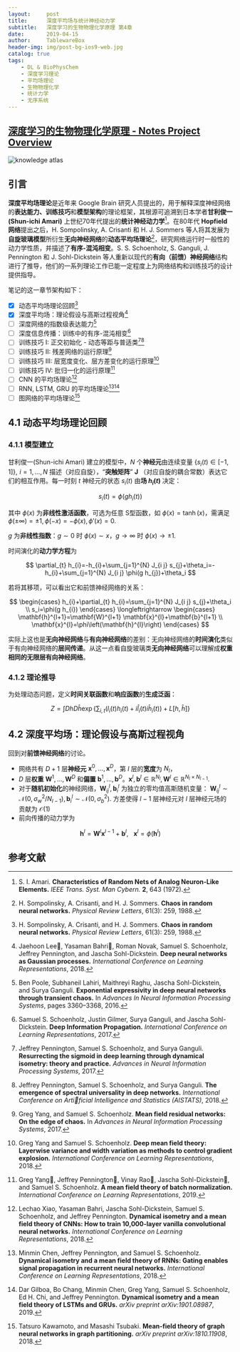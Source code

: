 ```yaml
---
layout:     post
title:      深度平均场与统计神经动力学
subtitle:   深度学习的生物物理化学原理 第4章
date:       2019-04-15
author:     TablewareBox
header-img: img/post-bg-ios9-web.jpg
catalog: true
tags:
    - DL & BioPhysChem
    - 深度学习理论
    - 平均场理论
    - 生物物理化学
    - 统计力学
    - 无序系统
---
```


## [深度学习的生物物理化学原理 - Notes Project Overview](https://tablewarebox.github.io/2019/02/16/DL_BioPhysChem_content/)

![knowledge atlas](https://tablewarebox.files.wordpress.com/2018/11/concept-map-81.png)

## 引言

**深度平均场理论**是近年来 Google Brain 研究人员提出的，用于解释深度神经网络的**表达能力、训练技巧**和**模型架构**的理论框架，其根源可追溯到日本学者**甘利俊一(Shun-ichi Amari)** 上世纪70年代提出的**统计神经动力学**[^1]。在80年代 **Hopfield 网络**提出之后，H. Sompolinsky, A. Crisanti 和 H. J. Sommers 等人将其发展为**自旋玻璃模型**所衍生**无向神经网络**的**动态平均场理论**[^2]，研究网络运行时一般性的动力学性质，并描述了**有序-混沌相变**。S. S. Schoenholz, S. Ganguli, J. Pennington 和 J. Sohl-Dickstein 等人重新以现代的**有向（前馈）神经网络**结构进行了推导，他们的一系列理论工作已能一定程度上为网络结构和训练技巧的设计提供指导。

笔记的这一章节架构如下：

- [x] 动态平均场理论回顾[^2]
- [x] 深度平均场：理论假设与高斯过程视角[^3]
- [ ] 深度网络的指数级表达能力[^4]
- [ ] 深度信息传播：训练中的有序-混沌相变[^5]
- [ ] 训练技巧 I: 正交初始化 - 动态等距与普适类[^6][^7]
- [ ] 训练技巧 II: 残差网络的运行原理[^8]
- [ ] 训练技巧 III: 层宽度变化、层方差变化的运行原理[^9]
- [ ] 训练技巧 IV: 批归一化的运行原理[^10]
- [ ] CNN 的平均场理论[^11]
- [ ] RNN, LSTM, GRU 的平均场理论[^12][^13]
- [ ] 图网络的平均场理论[^14]

## 4.1 动态平均场理论回顾

### 4.1.1 模型建立

甘利俊一(Shun-ichi Amari) 建立的模型中，$N$ 个**神经元**由连续变量 $\{s_i(t)\in[-1,1]\},\,\,i=1,...,N$ 描述（对应自旋），“**突触矩阵**” $\mathbf{J}$ （对应自旋的耦合常数）表达它们的相互作用。每一时刻 $t$ 神经元的状态 $s_i(t)$ 由**场 $h_i(t)$** 决定：

$$s_{i}(t)=\phi\left(g h_{i}(t)\right)$$

其中 $\phi(x)$ 为**非线性激活函数**，可选为任意 S型函数，如 $\phi(x)=\tanh (x)$，需满足 $\phi(\pm\infty)=\pm 1, \phi(-x)=-\phi(x), \phi'(x)=0.$ 

$g$ 为**非线性指数**：$g\sim 0$ 时 $\phi(x)\sim x$，$g\to \infty$ 时 $\phi(x)\to \pm 1.$

时间演化的**动力学方程**为

$$
\partial_{t} h_{i}=-h_{i}+\sum_{j=1}^{N} J_{i j} s_{j}+\theta_i=-h_{i}+\sum_{j=1}^{N} J_{i j} \phi(g h_{j})+\theta_i
$$

若将其移项，可以看出它和前馈神经网络的关系：

$$
\begin{cases}
    h_{i}+\partial_{t} h_{i}=\sum_{j=1}^{N} J_{i j} s_{j}+\theta_i \\
    s_i=\phi(g h_{i})
\end{cases}
\longleftrightarrow
\begin{cases}
    \mathbf{h}^{l+1}=\mathbf{W}^{l+1} \mathbf{x}^{l}+\mathbf{b}^{l+1} \\
    \mathbf{x}^{l}=\phi\left(\mathbf{h}^{l}\right)
\end{cases}
$$

实际上这也是**无向神经网络**与**有向神经网络**的差别：无向神经网络的**时间演化**类似于有向神经网络的**层间传递**。从这一点看自旋玻璃类**无向神经网络**可以理解成**权重相同的无限层有向神经网络**。

### 4.1.2 理论推导

为处理动态问题，定义**时间关联函数**和**响应函数**的**生成泛函**：

$$
Z=\int D h D \hat{h} \exp \left\{\sum_{i, t}\left(l_{i}(t) h_{i}(t)+i \hat{l}_{i}(t) i \hat{h}_{i}(t)\right)+L[h, \hat{h}]\right\}
$$

## 4.2 深度平均场：理论假设与高斯过程视角

回到对**前馈神经网络**的讨论。

* 网络共有 $D+1$ 层**神经元** $\mathbf{x}^0,...,\mathbf{x}^D$，第 $l$ 层的**宽度**为 $N_l$，
* $D$ 层**权重** $\mathbf{W}^1,...,\mathbf{W}^D$ 和**偏置** $\mathbf{b}^1,...,\mathbf{b}^D$。$\mathbf{x}^l, \mathbf{b}^l \in\mathbb{R}^{N_l},\mathbf{W}^l \in\mathbb{R}^{N_l\times N_{l-1}}.$
* 对于**随机初始化**的神经网络，$\mathbf{W} _ {ij}^l,\mathbf{b} _ {i}^l$ 为独立的零均值高斯随机变量： $\mathbf{W} _ {ij} ^l \sim \mathcal{N}(0,\sigma _ {w} ^{2} / N_{l-1}),\,\mathbf{b} _ {i}^l \sim \mathcal{N}(0,\sigma _ {b} ^{2})$. 方差使得 $l-1$ 层神经元对 $l$ 层神经元场的贡献为 $\mathcal{O}(1)$
* 前向传播的动力学为

$$ 
\mathbf{h}^{l}=\mathbf{W}^{l} \mathbf{x}^{l-1}+\mathbf{b}^{l},\,\,\,\,\,
\mathbf{x}^{l}=\phi(\mathbf{h}^{l})
 $$

## 参考文献

[^1]: S. I. Amari. **Characteristics of Random Nets of Analog Neuron-Like Elements.** *IEEE Trans. Syst. Man Cybern.* **2**, 643 (1972).

[^2]: H. Sompolinsky, A. Crisanti, and H. J. Sommers. **Chaos in random neural networks.** *Physical Review Letters*, 61(3): 259, 1988.

[^3]: Jaehoon Lee, Yasaman Bahri, Roman Novak, Samuel S. Schoenholz, Jeffrey Pennington, and Jascha Sohl-Dickstein. **Deep neural networks as Gaussian processes.** *International Conference on Learning Representations*, 2018.

[^4]: Ben Poole, Subhaneil Lahiri, Maithreyi Raghu, Jascha Sohl-Dickstein, and Surya Ganguli. **Exponential expressivity in deep neural networks through transient chaos.** In *Advances In Neural Information Processing Systems*, pages 3360–3368, 2016.

[^5]: Samuel S. Schoenholz, Justin Gilmer, Surya Ganguli, and Jascha Sohl-Dickstein. **Deep Information Propagation.** *International Conference on Learning Representations*, 2017.

[^6]: Jeffrey Pennington, Samuel S. Schoenholz, and Surya Ganguli. **Resurrecting the sigmoid in deep learning through dynamical isometry: theory and practice.** *Advances in Neural Information Processing Systems*, 2017.

[^7]: Jeffrey Pennington, Samuel S. Schoenholz, and Surya Ganguli. **The emergence of spectral universality in deep networks.** *International Conference on Artificial Intelligence and Statistics (AISTATS)*, 2018.

[^8]: Greg Yang, and Samuel S. Schoenholz. **Mean field residual networks: On the edge of chaos.** In *Advances in Neural Information Processing Systems*, 2017.

[^9]: Greg Yang and Samuel S. Schoenholz. **Deep mean field theory: Layerwise variance and width variation as methods to control gradient explosion.** *International Conference on Learning Representations*, 2018.

[^10]: Greg Yang, Jeffrey Pennington, Vinay Rao, Jascha Sohl-Dickstein, and Samuel S. Schoenholz. **A mean field theory of batch normalization.** *International Conference on Learning Representations*, 2019.

[^11]: Lechao Xiao, Yasaman Bahri, Jascha Sohl-Dickstein, Samuel S. Schoenholz, and Jeffrey Pennington. **Dynamical isometry and a mean field theory of CNNs: How to train 10,000-layer vanilla convolutional neural networks.** *International Conference on Learning Representations*, 2018.

[^12]: Minmin Chen, Jeffrey Pennington, and Samuel S. Schoenholz. **Dynamical isometry and a mean field theory of RNNs: Gating enables signal propagation in recurrent neural networks.** *International Conference on Learning Representations*, 2018.

[^13]: Dar Gilboa, Bo Chang, Minmin Chen, Greg Yang, Samuel S. Schoenholz, Ed H. Chi, and Jeffrey Pennington. **Dynamical isometry and a mean field theory of LSTMs and GRUs.** *arXiv preprint arXiv:1901.08987*, 2019.

[^14]: Tatsuro Kawamoto, and Masashi Tsubaki. **Mean-field theory of graph neural networks in graph partitioning.** *arXiv preprint arXiv:1810.11908*, 2018.